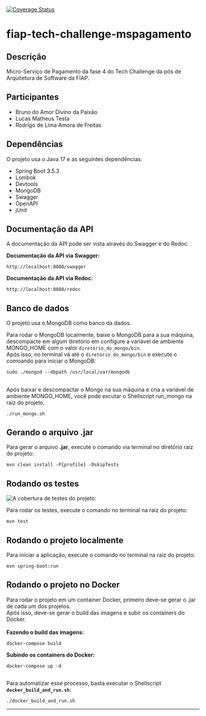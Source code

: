 [![Coverage Status](https://codecov.io/gh/RodrigoAmora/fiap-tech-challenge-mspagamento/branch/main/graph/badge.svg)](https://codecov.io/gh/RodrigoAmora/fiap-tech-challenge-mspagamento)



# fiap-tech-challenge-mspagamento
Descrição
---------
Micro-Serviço de Pagamento da fase 4 do Tech Challenge da pós de Arquitetura de Software da FIAP.

Participantes
-------------
* Bruno do Amor Divino da Paixão
* Lucas Matheus Testa
* Rodrigo de Lima Amora de Freitas

Dependências
------------
O projeto usa o Java 17 e as seguintes dependências:

* Spring Boot 3.5.3
* Lombok
* Devtools
* MongoDB
* Swagger
* OpenAPI
* jUnit

Documentação da API
-------------------
A documentação da API pode ser vista através do Swagger e do Redoc.<br>

<b>Documentação da API via Swagger:</b>
```shell script
http://localhost:8080/swagger
```

<b>Documentação da API via Redoc:</b>
```shell script
http://localhost:8080/redoc
```

Banco de dados
--------------
O projeto usa o MongoDB como banco da dados.

Para rodar o MongoDB localmente, baixe o MongoDB para a sua máquina, descompacte em algum diretório em configure a variável de ambiente MONGO_HOME com o valor `diretório_do_mongo/bin`. <br>
Após isso, no terminal vá até o `diretório_do_mongo/bin` e execute o comoando para iniciar o MongoDB:
```shell script
sudo ./mongod --dbpath /usr/local/var/mongodb
```

##
Após baixar e descompactar o Mongo na sua máquina e cria a variável de ambiente MONGO_HOME, você pode excutar o Shellscript run_mongo na raiz do projeto.
```shell script
./run_mongo.sh
```

Gerando o arquivo .jar
----------------------
Para gerar o arquivo <b>.jar</b>, execute o comando via terminal no diretório raiz do projeto:
```shell script
mvn clean install -P{profile} -DskipTests
```

Rodando os testes
-----------------
![A cobertura de testes do projeto:](imagens/CleanDiagrama.jpg)


Para rodar os testes, execute o comando no terminal na raiz do projeto:
```shell script
mvn test
```

Rodando o projeto localmente
----------------------------
Para iniciar a aplicação, execute o comando no terminal na raiz do projeto:

```shell script
mvn spring-boot:run
```

Rodando o projeto no Docker
---------------------------
Para rodar o projeto em um container Docker, primeiro deve-se gerar o .jar de cada um dos projetos.<br>
Após isso, deve-se gerar o build das imagens e subir os containers do Docker.<br><br>
<b>Fazendo o build das imagens:</b>
```shell script
docker-compose build
```

<b>Subindo os containers do Docker:</b>
```shell script
docker-compose up -d
```

##
Para automatizar esse processo, basta executar o Shellscript <b>`docker_build_and_run.sh`</b>:
```shell script
./docker_build_and_run.sh
```

<hr>
